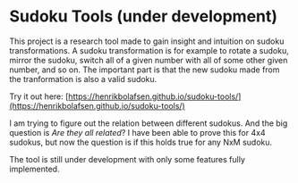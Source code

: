# Sudoku Tools (under development)

This project is a research tool made to gain insight and intuition on sudoku transformations. A sudoku transformation is for example to rotate a sudoku, mirror the sudoku, switch all of a given number with all of some other given number, and so on. The important part is that the new sudoku made from the tranformation is also a valid sudoku.

Try it out here: [https://henrikbolafsen.github.io/sudoku-tools/](https://henrikbolafsen.github.io/sudoku-tools/)

I am trying to figure out the relation between different sudokus. And the big question is *Are they all related*?
I have been able to prove this for 4x4 sudokus, but now the question is if this holds true for any NxM sudoku.

The tool is still under development with only some features fully implemented.
